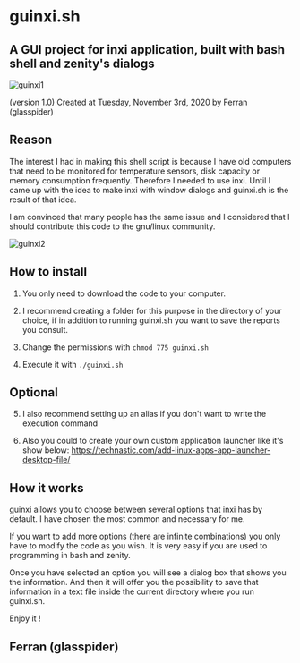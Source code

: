 # guinxi.sh
## A GUI project for inxi application, built with bash shell and zenity's dialogs

![guinxi1](https://user-images.githubusercontent.com/73910143/98147303-a4ae9a80-1ecc-11eb-8f83-ff701161c4ce.png)

(version 1.0)
Created at Tuesday, November 3rd, 2020 by Ferran (glasspider)

## Reason

The interest I had in making this shell script is because I have old computers that need to be monitored for temperature sensors, disk capacity or memory consumption frequently. Therefore I needed to use inxi. Until I came up with the idea to make inxi with window dialogs and guinxi.sh is the result of that idea. 

I am convinced that many people has the same issue and I considered that I should contribute this code to the gnu/linux community.

![guinxi2](https://user-images.githubusercontent.com/73910143/98147472-d9225680-1ecc-11eb-8134-605f52aa49f5.png)

## How to install 

1) You only need to download the code to your computer. 

2) I recommend creating a folder for this purpose in the directory of your choice, if in addition to running guinxi.sh you want to save the reports you consult. 

3) Change the permissions with `chmod 775 guinxi.sh`

4) Execute it with `./guinxi.sh`

## Optional

5) I also recommend setting up an alias if you don't want to write the execution command

6) Also you could to create your own custom application launcher like it's show below:
https://technastic.com/add-linux-apps-app-launcher-desktop-file/

## How it works 

guinxi allows you to choose between several options that inxi has by default. I have chosen the most common and necessary for me. 

If you want to add more options (there are infinite combinations) you only have to modify the code as you wish. It is very easy if you are used to programming in bash and zenity.

Once you have selected an option you will see a dialog box that shows you the information. And then it will offer you the possibility to save that information in a text file inside the current directory where you run guinxi.sh.  

Enjoy it ! 

## Ferran (glasspider) 
